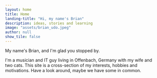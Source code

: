 ```yaml
---
layout: home
title: Home
landing-title: "Hi, my name's Brian"
description: ideas, stories and learning 
image: "assets/brian_udo.jpeg"
author: null
show_tile: false
---
```


My name's Brian, and I'm glad you stopped by. 

I'm a musician and IT guy living in Offenbach, Germany with my wife and two cats. This site is a cross-section of my interests, hobbies and motivations. Have a look around, maybe we have some in common.
